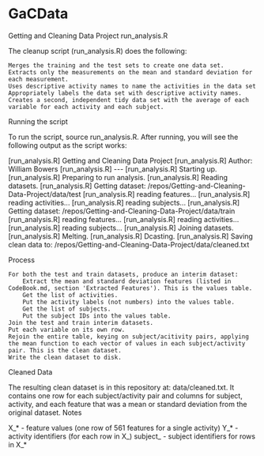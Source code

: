 # GaCData
Getting and Cleaning Data Project
run_analysis.R

The cleanup script (run_analysis.R) does the following:

    Merges the training and the test sets to create one data set.
    Extracts only the measurements on the mean and standard deviation for each measurement.
    Uses descriptive activity names to name the activities in the data set
    Appropriately labels the data set with descriptive activity names.
    Creates a second, independent tidy data set with the average of each variable for each activity and each subject.

Running the script

To run the script, source run_analysis.R. After running, you will see the following output as the script works:

[run_analysis.R] Getting and Cleaning Data Project 
[run_analysis.R] Author: William Bowers 
[run_analysis.R] --- 
[run_analysis.R] Starting up. 
[run_analysis.R] Preparing to run analysis. 
[run_analysis.R] Reading datasets. 
[run_analysis.R] Getting dataset: /repos/Getting-and-Cleaning-Data-Project/data/test 
[run_analysis.R]   reading features... 
[run_analysis.R]   reading activities... 
[run_analysis.R]   reading subjects... 
[run_analysis.R] Getting dataset: /repos/Getting-and-Cleaning-Data-Project/data/train 
[run_analysis.R]   reading features... 
[run_analysis.R]   reading activities... 
[run_analysis.R]   reading subjects... 
[run_analysis.R] Joining datasets. 
[run_analysis.R] Melting. 
[run_analysis.R] Dcasting. 
[run_analysis.R] Saving clean data to: /repos/Getting-and-Cleaning-Data-Project/data/cleaned.txt 

Process

    For both the test and train datasets, produce an interim dataset:
        Extract the mean and standard deviation features (listed in CodeBook.md, section 'Extracted Features'). This is the values table.
        Get the list of activities.
        Put the activity labels (not numbers) into the values table.
        Get the list of subjects.
        Put the subject IDs into the values table.
    Join the test and train interim datasets.
    Put each variable on its own row.
    Rejoin the entire table, keying on subject/acitivity pairs, applying the mean function to each vector of values in each subject/activity pair. This is the clean dataset.
    Write the clean dataset to disk.

Cleaned Data

The resulting clean dataset is in this repository at: data/cleaned.txt. It contains one row for each subject/activity pair and columns for subject, activity, and each feature that was a mean or standard deviation from the original dataset.
Notes

X_* - feature values (one row of 561 features for a single activity) Y_* - activity identifiers (for each row in X_) subject_ - subject identifiers for rows in X_*
